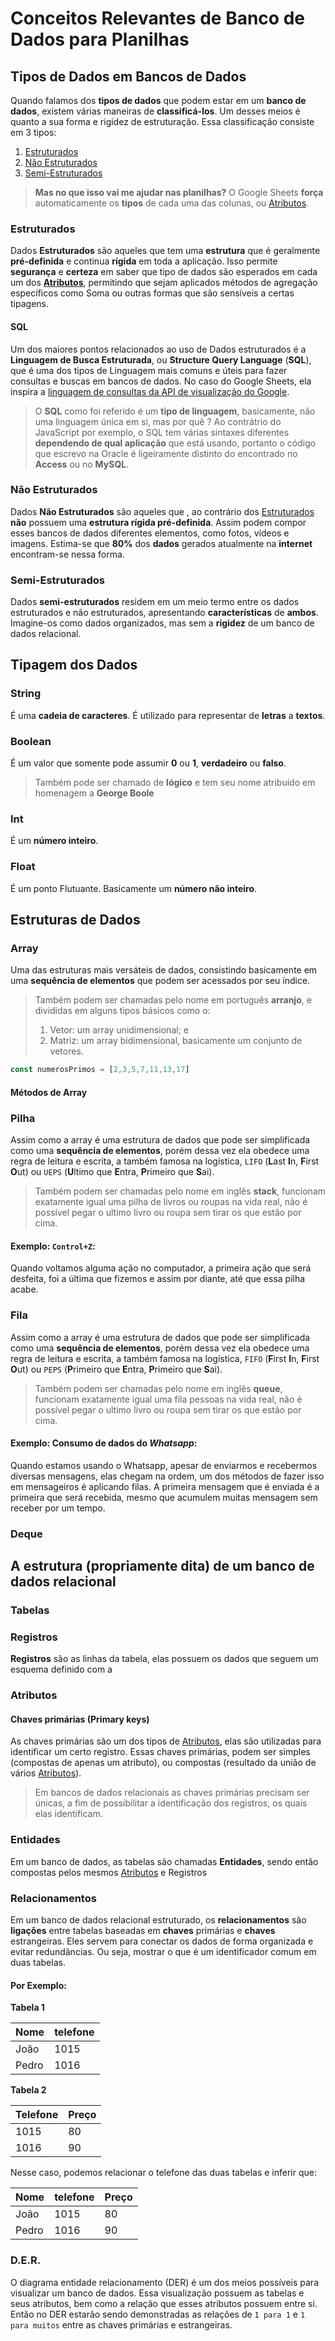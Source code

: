 # Conceitos Relevantes de Banco de Dados para Planilhas

## Tipos de Dados em Bancos de Dados

Quando falamos dos **tipos de dados** que podem estar em um **banco de dados**, existem várias maneiras de **classificá-los**. Um desses meios é quanto a sua forma e rigidez de estruturação. Essa classificação consiste em 3 tipos:

1. [Estruturados](./DBConcepts.md#estruturados)
2. [Não Estruturados](./DBConcepts.md#não-estruturados)
3. [Semi-Estruturados](./DBConcepts.md#semi-estruturados)

> **Mas no que isso vai me ajudar nas planilhas?**
> O Google Sheets **força** automaticamente os **tipos** de cada uma das colunas, ou [Atributos](./DBConcepts.md#atributos).

### Estruturados

Dados **Estruturados** são aqueles que tem uma **estrutura** que é geralmente **pré-definida** e continua **rígida** em toda a aplicação. Isso permite **segurança** e **certeza** em saber que tipo de dados são esperados em cada um dos **[Atributos](./DBConcepts.md#atributos)**, permitindo que sejam aplicados métodos de agregação específicos como Soma ou outras formas que são sensíveis a certas tipagens.

#### SQL

Um dos maiores pontos relacionados ao uso de Dados estruturados é a **Linguagem de Busca Estruturada**, ou **Structure Query Language** (**SQL**), que é uma dos tipos de Linguagem mais comuns e úteis para fazer consultas e buscas em bancos de dados. No caso do Google Sheets, ela inspira a [linguagem de consultas da API de visualização do Google](https://developers.google.com/chart/interactive/docs/querylanguage?hl=pt-br).

> O **SQL** como foi referido é um **tipo de linguagem**, basicamente, não uma linguagem única em si, mas por quê ? Ao contrátrio do JavaScript por exemplo, o SQL tem várias sintaxes diferentes **dependendo de qual aplicação** que está usando, portanto o código que escrevo na Oracle é ligeiramente distinto do encontrado no **Access** ou no **MySQL**.

### Não Estruturados

Dados **Não Estruturados** são aqueles que , ao contrário dos [Estruturados](./DBConcepts.md#estruturados) **não** possuem uma **estrutura rígida pré-definida**. Assim podem compor esses bancos de dados diferentes elementos, como fotos, vídeos e imagens. Estima-se que **80%** dos **dados** gerados atualmente na **internet** encontram-se nessa forma.

### Semi-Estruturados

Dados **semi-estruturados** residem em um meio termo entre os dados estruturados e não estruturados, apresentando **características** de **ambos**. Imagine-os como dados organizados, mas sem a **rigidez** de um banco de dados relacional.

## Tipagem dos Dados

### String

É uma **cadeia de caracteres**. É utilizado para representar de **letras** a **textos**.

### Boolean

É um valor que somente pode assumir **0** ou **1**, **verdadeiro** ou **falso**.

> Também pode ser chamado de **lógico** e tem seu nome atribuído em homenagem a **George Boole**

### Int

É um **número inteiro**.

### Float

É um ponto Flutuante. Basicamente um **número não inteiro**.

## Estruturas de Dados

### Array

Uma das estruturas mais versáteis de dados, consistindo basicamente em uma **sequência de elementos** que podem ser acessados por seu índice.

> Também podem ser chamadas pelo nome em português **arranjo**, e divididas em alguns tipos básicos como o:
>
> 1. Vetor: um array unidimensional; e
> 2. Matriz: um array bidimensional, basicamente um conjunto de vetores.

```JavaScript
const numerosPrimos = [2,3,5,7,11,13,17]
```

#### Métodos de Array

### Pilha

Assim como a array é uma estrutura de dados que pode ser simplificada como uma **sequência de elementos**, porém dessa vez ela obedece uma regra de leitura e escrita, a também famosa na logística, `LIFO` (**L**ast **I**n, **F**irst **O**ut) ou `UEPS` (**U**ltimo que **E**ntra, **P**rimeiro que **S**ai).

> Também podem ser chamadas pelo nome em inglês **stack**, funcionam exatamente igual uma pilha de livros ou roupas na vida real, não é possível pegar o ultimo livro ou roupa sem tirar os que estão por cima.

#### Exemplo: `Control+Z`:

Quando voltamos alguma ação no computador, a primeira ação que será desfeita, foi a última que fizemos e assim por diante, até que essa pilha acabe.

### Fila

Assim como a array é uma estrutura de dados que pode ser simplificada como uma **sequência de elementos**, porém dessa vez ela obedece uma regra de leitura e escrita, a também famosa na logística, `FIFO` (**F**irst **I**n, **F**irst **O**ut) ou `PEPS` (**P**rimeiro que **E**ntra, **P**rimeiro que **S**ai).

> Também podem ser chamadas pelo nome em inglês **queue**, funcionam exatamente igual uma fila pessoas na vida real, não é possível pegar o ultimo livro ou roupa sem tirar os que estão por cima.

#### Exemplo: Consumo de dados do **_Whatsapp_**:

Quando estamos usando o Whatsapp, apesar de enviarmos e recebermos diversas mensagens, elas chegam na ordem, um dos métodos de fazer isso em mensageiros é aplicando filas. A primeira mensagem que é enviada é a primeira que será recebida, mesmo que acumulem muitas mensagem sem receber por um tempo.

### Deque

## A estrutura (propriamente dita) de um banco de dados relacional

### Tabelas

### Registros

**Registros** são as linhas da tabela, elas possuem os dados que seguem um esquema definido com a 

### Atributos

#### Chaves primárias (Primary keys)

As chaves primárias são um dos tipos de [Atributos](./DBConcepts.md#atributos), elas são utilizadas para identificar um certo registro. Essas chaves primárias, podem ser simples (compostas de apenas um atributo), ou compostas (resultado da união de vários [Atributos](./DBConcepts.md#atributos)).

> Em bancos de dados relacionais as chaves primárias precisam ser únicas, a fim de possibilitar a identificação dos registros, os quais elas identificam.

### Entidades

Em um banco de dados, as tabelas são chamadas **Entidades**, sendo então compostas pelos mesmos [Atributos](./DBConcepts.md#atributos) e Registros

### Relacionamentos

Em um banco de dados relacional estruturado, os **relacionamentos** são **ligações** entre tabelas baseadas em **chaves** primárias e **chaves** estrangeiras. Eles servem para conectar os dados de forma organizada e evitar redundâncias. Ou seja, mostrar o que é um identificador comum em duas tabelas.

#### Por Exemplo:

**Tabela 1**

| Nome  | telefone |
| ----- | -------- |
| João  | 1015     |
| Pedro | 1016     |

**Tabela 2**

| Telefone | Preço |
| -------- | ----- |
| 1015     | 80    |
| 1016     | 90    |

Nesse caso, podemos relacionar o telefone das duas tabelas e inferir que:

| Nome  | telefone | Preço |
| ----- | -------- | ----- |
| João  | 1015     | 80    |
| Pedro | 1016     | 90    |

### D.E.R.

O diagrama entidade relacionamento (DER) é um dos meios possíveis para visualizar um banco de dados. Essa visualização possuem as tabelas e seus atributos, bem como a relação que esses atributos possuem entre si.
Então no DER estarão sendo demonstradas as relações de `1 para 1` e `1 para muitos` entre as chaves primárias e estrangeiras.
